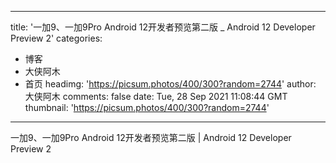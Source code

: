 
---
title: '一加9、一加9Pro Android 12开发者预览第二版 _ Android 12 Developer Preview 2'
categories: 
 - 博客
 - 大侠阿木
 - 首页
headimg: 'https://picsum.photos/400/300?random=2744'
author: 大侠阿木
comments: false
date: Tue, 28 Sep 2021 11:08:44 GMT
thumbnail: 'https://picsum.photos/400/300?random=2744'
---

<div>   
一加9、一加9Pro Android 12开发者预览第二版 | Android 12 Developer Preview 2  
</div>
            